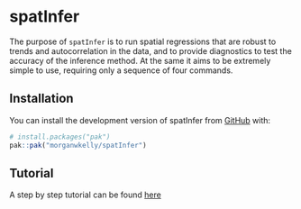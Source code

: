 
<!-- README.md is generated from README.Rmd. Please edit that file -->

# spatInfer

<!-- badges: start -->
<!-- badges: end -->

The purpose of `spatInfer` is to run spatial regressions that are robust
to trends and autocorrelation in the data, and to provide diagnostics to
test the accuracy of the inference method. At the same it aims to be
extremely simple to use, requiring only a sequence of four commands.

## Installation

You can install the development version of spatInfer from
[GitHub](https://github.com/) with:

``` r
# install.packages("pak")
pak::pak("morganwkelly/spatInfer")
```

## Tutorial

A step by step tutorial can be found
[here](https://morganwkelly.github.io/spatInfer_tutor/)

